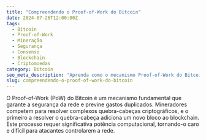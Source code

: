 ```yaml
---
title: "Compreendendo o Proof-of-Work do Bitcoin"
date: 2024-07-26T12:00:00Z
tags:
  - Bitcoin
  - Proof-of-Work
  - Mineração
  - Segurança
  - Consenso
  - Blockchain
  - Criptomoedas
category: Bitcoin
seo_meta_description: "Aprenda como o mecanismo Proof-of-Work do Bitcoin garante segurança e descentralização."
slug: compreendendo-o-proof-of-work-do-bitcoin
---
```


O Proof-of-Work (PoW) do Bitcoin é um mecanismo fundamental que garante a segurança da rede e previne gastos duplicados. Mineradores competem para resolver complexos quebra-cabeças criptográficos, e o primeiro a resolver o quebra-cabeça adiciona um novo bloco ao blockchain. Este processo requer significativa potência computacional, tornando-o caro e difícil para atacantes controlarem a rede.